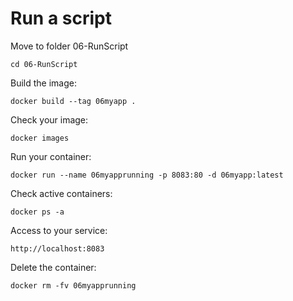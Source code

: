 # Run a script

Move to folder 06-RunScript

`cd 06-RunScript`

Build the image:

`docker build --tag 06myapp .`

Check your image:

`docker images`

Run your container:

`docker run --name 06myapprunning -p 8083:80 -d 06myapp:latest`

Check active containers:

`docker ps -a`

Access to your service:

`http://localhost:8083`

Delete the container:

`docker rm -fv 06myapprunning`